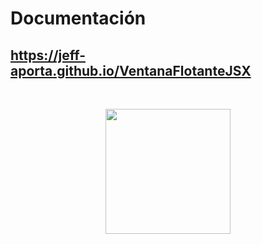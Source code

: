 # Documentación
## <a href="https://jeff-aporta.github.io/VentanaFlotanteJSX" target="_blank">https://jeff-aporta.github.io/VentanaFlotanteJSX</a>
<br/>
<p align="center">
    <img 
        src="https://jeff-aporta.github.io/VentanaFlotanteJSX/src/img/logo.png" 
        width="200"
    />
</p>